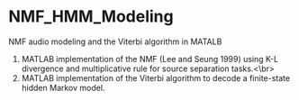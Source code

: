# NMF_HMM_Modeling
NMF audio modeling and the Viterbi algorithm in MATALB
1. MATLAB implementation of the NMF (Lee and Seung 1999) using K-L divergence and multiplicative rule for source separation tasks.<\br>
2. MATLAB implementation of the Viterbi algorithm to decode a finite-state hidden Markov model.

